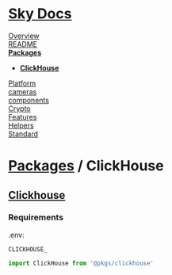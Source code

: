 <!--- This ClickHouse was auto-generated using "npx sky readme" --> 

# [Sky Docs](../../README.md)

[Overview](..%2F..%2Fdocs%2FOverview.md)   
[README](..%2F..%2F-examples%2Fcameras%2FSkyPerspectiveCamera%2FREADME.md)   
**[Packages](..%2F..%2F%40pkgs%2FPackages.md)**   
* **[ClickHouse](..%2F..%2F%40pkgs%2Fclickhouse%2FClickHouse.md)**
  
[Platform](..%2F..%2F%40platform%2FPlatform.md)   
[cameras](..%2F..%2Fcameras%2Fcameras.md)   
[components](..%2F..%2Fcomponents%2Fcomponents.md)   
[Crypto](..%2F..%2Fcrypto%2FCrypto.md)   
[Features](..%2F..%2Ffeatures%2FFeatures.md)   
[Helpers](..%2F..%2Fhelpers%2FHelpers.md)   
[Standard](..%2F..%2Fstandard%2FStandard.md)   

# [Packages](..%2F..%2F%40pkgs%2FPackages.md) / ClickHouse

## [Clickhouse](https://www.npmjs.com/package/clickhouse)

### Requirements

.env:

```env
CLICKHOUSE_

```

```typescript
import ClickHouse from '@pkgs/clickhouse'

```